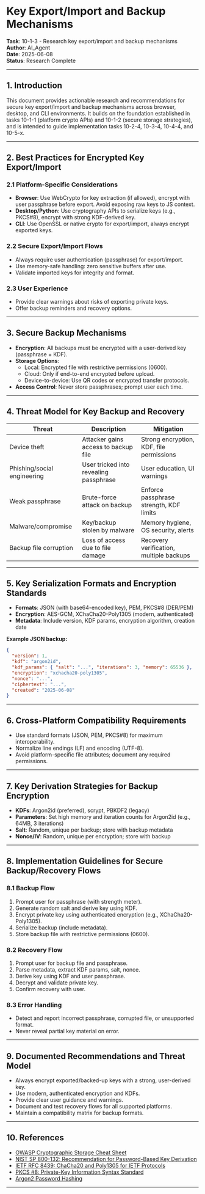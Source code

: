 # Key Export/Import and Backup Mechanisms

**Task**: 10-1-3 - Research key export/import and backup mechanisms  
**Author**: AI_Agent  
**Date**: 2025-06-08  
**Status**: Research Complete

---

## 1. Introduction

This document provides actionable research and recommendations for secure key export/import and backup mechanisms across browser, desktop, and CLI environments. It builds on the foundation established in tasks 10-1-1 (platform crypto APIs) and 10-1-2 (secure storage strategies), and is intended to guide implementation tasks 10-2-4, 10-3-4, 10-4-4, and 10-5-x.

---

## 2. Best Practices for Encrypted Key Export/Import

### 2.1 Platform-Specific Considerations

- **Browser**: Use WebCrypto for key extraction (if allowed), encrypt with user passphrase before export. Avoid exposing raw keys to JS context.
- **Desktop/Python**: Use cryptography APIs to serialize keys (e.g., PKCS#8), encrypt with strong KDF-derived key.
- **CLI**: Use OpenSSL or native crypto for export/import, always encrypt exported keys.

### 2.2 Secure Export/Import Flows

- Always require user authentication (passphrase) for export/import.
- Use memory-safe handling: zero sensitive buffers after use.
- Validate imported keys for integrity and format.

### 2.3 User Experience

- Provide clear warnings about risks of exporting private keys.
- Offer backup reminders and recovery options.

---

## 3. Secure Backup Mechanisms

- **Encryption**: All backups must be encrypted with a user-derived key (passphrase + KDF).
- **Storage Options**:
  - Local: Encrypted file with restrictive permissions (0600).
  - Cloud: Only if end-to-end encrypted before upload.
  - Device-to-device: Use QR codes or encrypted transfer protocols.
- **Access Control**: Never store passphrases; prompt user each time.

---

## 4. Threat Model for Key Backup and Recovery

| Threat                        | Description                                      | Mitigation                                 |
|-------------------------------|--------------------------------------------------|--------------------------------------------|
| Device theft                  | Attacker gains access to backup file             | Strong encryption, KDF, file permissions   |
| Phishing/social engineering   | User tricked into revealing passphrase           | User education, UI warnings                |
| Weak passphrase               | Brute-force attack on backup                     | Enforce passphrase strength, KDF limits    |
| Malware/compromise            | Key/backup stolen by malware                     | Memory hygiene, OS security, alerts        |
| Backup file corruption        | Loss of access due to file damage                | Recovery verification, multiple backups    |

---

## 5. Key Serialization Formats and Encryption Standards

- **Formats**: JSON (with base64-encoded key), PEM, PKCS#8 (DER/PEM)
- **Encryption**: AES-GCM, XChaCha20-Poly1305 (modern, authenticated)
- **Metadata**: Include version, KDF params, encryption algorithm, creation date

**Example JSON backup:**
```json
{
  "version": 1,
  "kdf": "argon2id",
  "kdf_params": { "salt": "...", "iterations": 3, "memory": 65536 },
  "encryption": "xchacha20-poly1305",
  "nonce": "...",
  "ciphertext": "...",
  "created": "2025-06-08"
}
```

---

## 6. Cross-Platform Compatibility Requirements

- Use standard formats (JSON, PEM, PKCS#8) for maximum interoperability.
- Normalize line endings (LF) and encoding (UTF-8).
- Avoid platform-specific file attributes; document any required permissions.

---

## 7. Key Derivation Strategies for Backup Encryption

- **KDFs**: Argon2id (preferred), scrypt, PBKDF2 (legacy)
- **Parameters**: Set high memory and iteration counts for Argon2id (e.g., 64MB, 3 iterations)
- **Salt**: Random, unique per backup; store with backup metadata
- **Nonce/IV**: Random, unique per encryption; store with backup

---

## 8. Implementation Guidelines for Secure Backup/Recovery Flows

### 8.1 Backup Flow

1. Prompt user for passphrase (with strength meter).
2. Generate random salt and derive key using KDF.
3. Encrypt private key using authenticated encryption (e.g., XChaCha20-Poly1305).
4. Serialize backup (include metadata).
5. Store backup file with restrictive permissions (0600).

### 8.2 Recovery Flow

1. Prompt user for backup file and passphrase.
2. Parse metadata, extract KDF params, salt, nonce.
3. Derive key using KDF and user passphrase.
4. Decrypt and validate private key.
5. Confirm recovery with user.

### 8.3 Error Handling

- Detect and report incorrect passphrase, corrupted file, or unsupported format.
- Never reveal partial key material on error.

---

## 9. Documented Recommendations and Threat Model

- Always encrypt exported/backed-up keys with a strong, user-derived key.
- Use modern, authenticated encryption and KDFs.
- Provide clear user guidance and warnings.
- Document and test recovery flows for all supported platforms.
- Maintain a compatibility matrix for backup formats.

---

## 10. References

- [OWASP Cryptographic Storage Cheat Sheet](https://cheatsheetseries.owasp.org/cheatsheets/Cryptographic_Storage_Cheat_Sheet.html)
- [NIST SP 800-132: Recommendation for Password-Based Key Derivation](https://nvlpubs.nist.gov/nistpubs/Legacy/SP/nistspecialpublication800-132.pdf)
- [IETF RFC 8439: ChaCha20 and Poly1305 for IETF Protocols](https://datatracker.ietf.org/doc/html/rfc8439)
- [PKCS #8: Private-Key Information Syntax Standard](https://datatracker.ietf.org/doc/html/rfc5208)
- [Argon2 Password Hashing](https://datatracker.ietf.org/doc/html/rfc9106)

---